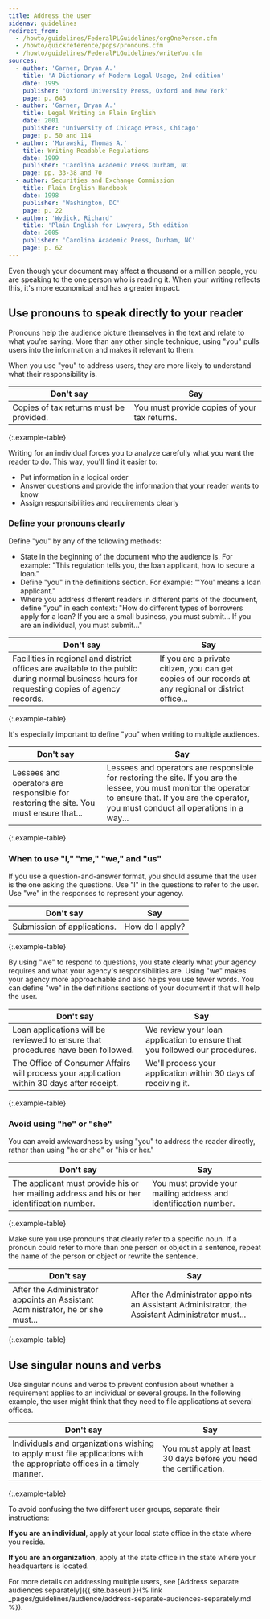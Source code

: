 ```yaml
---
title: Address the user
sidenav: guidelines
redirect_from:
  - /howto/guidelines/FederalPLGuidelines/orgOnePerson.cfm
  - /howto/quickreference/pops/pronouns.cfm
  - /howto/guidelines/FederalPLGuidelines/writeYou.cfm
sources:
  - author: 'Garner, Bryan A.'
    title: 'A Dictionary of Modern Legal Usage, 2nd edition'
    date: 1995
    publisher: 'Oxford University Press, Oxford and New York'
    page: p. 643
  - author: 'Garner, Bryan A.'
    title: Legal Writing in Plain English
    date: 2001
    publisher: 'University of Chicago Press, Chicago'
    page: p. 50 and 114
  - author: 'Murawski, Thomas A.'
    title: Writing Readable Regulations
    date: 1999
    publisher: 'Carolina Academic Press Durham, NC'
    page: pp. 33-38 and 70
  - author: Securities and Exchange Commission
    title: Plain English Handbook
    date: 1998
    publisher: 'Washington, DC'
    page: p. 22
  - author: 'Wydick, Richard'
    title: 'Plain English for Lawyers, 5th edition'
    date: 2005
    publisher: 'Carolina Academic Press, Durham, NC'
    page: p. 62
---
```


Even though your document may affect a thousand or a million people, you are speaking to the one person who is reading it. When your writing reflects this, it's more economical and has a greater impact.

## Use pronouns to speak directly to your reader

Pronouns help the audience picture themselves in the text and relate to what you're saying. More than any other single technique, using "you" pulls users into the information and makes it relevant to them.

When you use "you" to address users, they are more likely to understand what their responsibility is.

Don't say | Say
---- | ----
Copies of tax returns must be provided. | You must provide copies of your tax returns.
{:.example-table}

Writing for an individual forces you to analyze carefully what you want the reader to do. This way, you'll find it easier to:

- Put information in a logical order
- Answer questions and provide the information that your reader wants to know
- Assign responsibilities and requirements clearly

### Define your pronouns clearly

Define "you" by any of the following methods:

- State in the beginning of the document who the audience is. For example: "This regulation tells you, the loan applicant, how to secure a loan."
- Define "you" in the definitions section. For example: "'You' means a loan applicant."
- Where you address different readers in different parts of the document, define "you" in each context: "How do different types of borrowers apply for a loan? If you are a small business, you must submit... If you are an individual, you must submit..."

Don't say | Say
---- | -----
Facilities in regional and district offices are available to the public during normal business hours for requesting copies of agency records. | If you are a private citizen, you can get copies of our records at any regional or district office...
{:.example-table}

It's especially important to define "you" when writing to multiple audiences.

Don't say | Say
---- | ----
Lessees and operators are responsible for restoring the site. You must ensure that... | Lessees and operators are responsible for restoring the site. If you are the lessee, you must monitor the operator to ensure that. If you are the operator, you must conduct all operations in a way...
{:.example-table}

### When to use "I," "me," "we," and "us"

If you use a question-and-answer format, you should assume that the user is the one asking the questions. Use "I" in the questions to refer to the user. Use "we" in the responses to represent your agency.

Don't say                   | Say
--------------------------- | ---------------
Submission of applications. | How do I apply?
{:.example-table}

By using "we" to respond to questions, you state clearly what your agency requires and what your agency's responsibilities are. Using "we" makes your agency more approachable and also helps you use fewer words. You can define "we" in the definitions sections of your document if that will help the user.

Don't say | Say
---- | ----
Loan applications will be reviewed to ensure that procedures have been followed. | We review your loan application to ensure that you followed our procedures.
The Office of Consumer Affairs will process your application within 30 days after receipt. | We'll process your application within 30 days of receiving it.
{:.example-table}

### Avoid using "he" or "she"

You can avoid awkwardness by using "you" to address the reader directly, rather than using "he or she" or "his or her."

Don't say | Say
--- | ---
The applicant must provide his or her mailing address and his or her identification number. | You must provide your mailing address and identification number.
{:.example-table}

Make sure you use pronouns that clearly refer to a specific noun. If a pronoun could refer to more than one person or object in a sentence, repeat the name of the person or object or rewrite the sentence.

Don't say | Say
--- | ---
After the Administrator appoints an Assistant Administrator, he or she must... | After the Administrator appoints an Assistant Administrator, the Assistant Administrator must...
{:.example-table}

## Use singular nouns and verbs

Use singular nouns and verbs to prevent confusion about whether a requirement applies to an individual or several groups. In the following example, the user might think that they need to file applications at several offices.

Don't say | Say
--- | ---
Individuals and organizations wishing to apply must file applications with the appropriate offices in a timely manner. | You must apply at least 30 days before you need the certification.
{:.example-table}

To avoid confusing the two different user groups, separate their instructions:

<div class="example-container">

**If you are an individual**, apply at your local state office in the state where you reside.

**If you are an organization**, apply at the state office in the state where your headquarters is located.

</div>

For more details on addressing multiple users, see [Address separate audiences separately]({{ site.baseurl }}{% link _pages/guidelines/audience/address-separate-audiences-separately.md %}).
